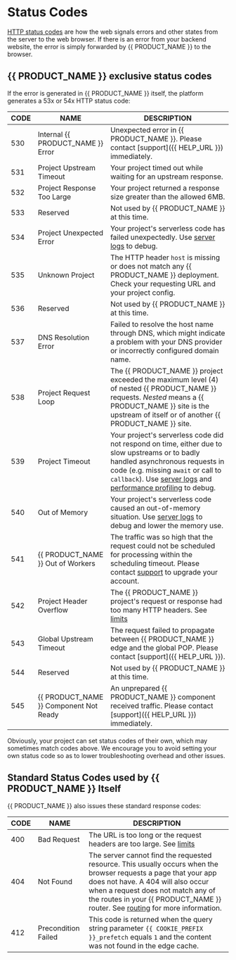 # Status Codes

[HTTP status codes](https://en.wikipedia.org/wiki/List_of_HTTP_status_codes) are how the web signals errors and other states from the server to the web browser. If there is an error from your backend website, the error is simply forwarded by {{ PRODUCT_NAME }} to the browser.

## {{ PRODUCT_NAME }} exclusive status codes

If the error is generated in {{ PRODUCT_NAME }} itself, the platform generates a 53x or 54x HTTP status code:

| CODE | NAME | DESCRIPTION |
| --- | --- | --- |
| 530 | Internal {{ PRODUCT_NAME }} Error | Unexpected error in {{ PRODUCT_NAME }}. Please contact [support]({{ HELP_URL }}) immediately. |
| 531 | Project Upstream Timeout | Your project timed out while waiting for an upstream response. |
| 532 | Project Response Too Large | Your project returned a response size greater than the allowed 6MB. |
| 533 | Reserved | Not used by {{ PRODUCT_NAME }} at this time. |
| 534 | Project Unexpected Error | Your project's serverless code has failed unexpectedly. Use [server logs](/guides/logs#section_server_logs) to debug. |
| 535 | Unknown Project | The HTTP header `host` is missing or does not match any {{ PRODUCT_NAME }} deployment. Check your requesting URL and your project config. |
| 536 | Reserved | Not used by {{ PRODUCT_NAME }} at this time. |
| 537 | DNS Resolution Error | Failed to resolve the host name through DNS, which might indicate a problem with your DNS provider or incorrectly configured domain name. |
| 538 | Project Request Loop | The {{ PRODUCT_NAME }} project exceeded the maximum level (4) of nested {{ PRODUCT_NAME }} requests. _Nested_ means a {{ PRODUCT_NAME }} site is the upstream of itself or of another {{ PRODUCT_NAME }} site. |
| 539 | Project Timeout | Your project's serverless code did not respond on time, either due to slow upstreams or to badly handled asynchronous requests in code (e.g. missing `await` or call to `callback`). Use [server logs](/guides/logs#section_server_logs) and [performance profiling](/guides/performance) to debug. |
| 540 | Out of Memory | Your project's serverless code caused an out-of-memory situation. Use [server logs](/guides/logs#section_server_logs) to debug and lower the memory use. |
| 541 | {{ PRODUCT_NAME }} Out of Workers | The traffic was so high that the request could not be scheduled for processing within the scheduling timeout. Please contact [support](/guides/support) to upgrade your account. |
| 542 | Project Header Overflow | The {{ PRODUCT_NAME }} project's request or response had too many HTTP headers. See [limits](/guides/limits) |
| 543 | Global Upstream Timeout | The request failed to propagate between {{ PRODUCT_NAME }} edge and the global POP. Please contact [support]({{ HELP_URL }}). |
| 544 | Reserved | Not used by {{ PRODUCT_NAME }} at this time. |
| 545 | {{ PRODUCT_NAME }} Component Not Ready | An unprepared {{ PRODUCT_NAME }} component received traffic. Please contact [support]({{ HELP_URL }}) immediately. |

Obviously, your project can set status codes of their own, which may sometimes match codes above. We encourage you to avoid setting your own status code so as to lower troubleshooting overhead and other issues.

## Standard Status Codes used by {{ PRODUCT_NAME }} Itself

{{ PRODUCT_NAME }} also issues these standard response codes:

| CODE | NAME | DESCRIPTION |
| --- | --- | --- |
| 400 | Bad Request | The URL is too long or the request headers are too large. See [limits](limits) |
| 404 | Not Found | The server cannot find the requested resource. This usually occurs when the browser requests a page that your app does not have. A 404 will also occur when a request does not match any of the routes in your {{ PRODUCT_NAME }} router. See [routing](routing) for more information. |
| 412 | Precondition Failed | This code is returned when the query string parameter `{{ COOKIE_PREFIX }}_prefetch` equals `1` and the content was not found in the edge cache. |
